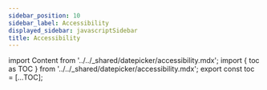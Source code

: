 ```yaml
---
sidebar_position: 10
sidebar_label: Accessibility
displayed_sidebar: javascriptSidebar
title: Accessibility
---
```


import Content from '../../_shared/datepicker/accessibility.mdx';
import { toc as TOC } from '../../_shared/datepicker/accessibility.mdx';
export const toc = [...TOC];

<Content />